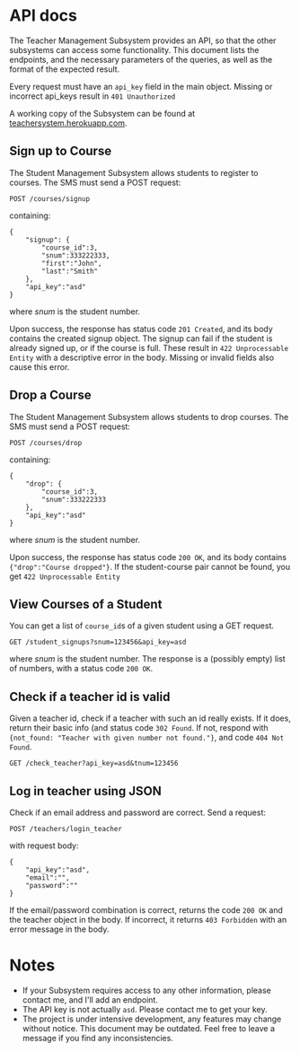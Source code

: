 # API docs

The Teacher Management Subsystem provides an API, so that the other subsystems 
can access some functionality. This document lists the endpoints, and the necessary
parameters of the queries, as well as the format of the expected result.

Every request must have an ```api_key``` field in the main object. Missing or incorrect
api_keys result in ``401 Unauthorized``

A working copy of the Subsystem can be found at [teachersystem.herokuapp.com](teachersystem.herokuapps.com).

## Sign up to Course
The Student Management Subsystem allows students to register to courses. The SMS must send a 
POST request:


```POST /courses/signup```

containing:
```
{
    "signup": {
        "course_id":3,
        "snum":333222333,
        "first":"John",
        "last":"Smith"
	},
    "api_key":"asd"
}
```
where *snum* is the student number.

Upon success, the response has status code ``201 Created``, and its body contains the created signup object.
The signup can fail if the student is already signed up, or if the course is full. These result in
``422 Unprocessable Entity`` with a descriptive error in the body. Missing or invalid fields also cause this error.

## Drop a Course
The Student Management Subsystem allows students to drop courses. The SMS must send a 
POST request:


```POST /courses/drop```

containing:
```
{
    "drop": {
        "course_id":3,
        "snum":333222333
	},
    "api_key":"asd"
}
```
where *snum* is the student number.

Upon success, the response has status code ``200 OK``, and its body contains ``{"drop":"Course dropped"}``.
If the student-course pair cannot be found, you get ``422 Unprocessable Entity``


## View Courses of a Student

You can get a list of ``course_id``s of a given student using a GET request.  


```GET /student_signups?snum=123456&api_key=asd```

where *snum* is the student number. The response is a (possibly empty) list of numbers, with a status
code ``200 OK``.

## Check if a teacher id is valid
Given a teacher id, check if a teacher with such an id really exists. If it does, return their basic info (and
status code `302 Found`. If not, respond
with `{not_found: "Teacher with given number not found."}`, and code `404 Not Found`.

``GET /check_teacher?api_key=asd&tnum=123456``

## Log in teacher using JSON
Check if an email address and password are correct. Send a request:

``POST /teachers/login_teacher``

with request body:

```
{
    "api_key":"asd",
    "email":"",
    "password":""
}
```

If the email/password combination is correct, returns the code `200 OK` and the teacher 
object in the body. If incorrect, it returns `403 Forbidden` with an error message in the body. 


# Notes

* If your Subsystem requires access to any other information, please contact me, and I'll add an endpoint.
* The API key is not actually `asd`. Please contact me to get your key.
* The project is under intensive development, any features may change without notice. This document may be outdated.
Feel free to leave a message if you find any inconsistencies.